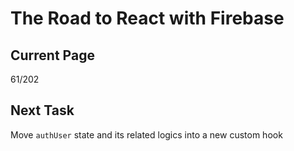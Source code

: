 # The Road to React with Firebase

## Current Page

61/202

## Next Task

Move `authUser` state and its related logics into a new custom hook
